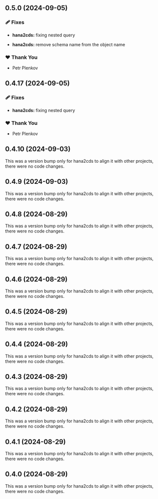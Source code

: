 ## 0.5.0 (2024-09-05)


### 🩹 Fixes

- **hana2cds:** fixing nested query

- **hana2cds:** remove schema name from the object name


### ❤️  Thank You

- Petr Plenkov

## 0.4.17 (2024-09-05)


### 🩹 Fixes

- **hana2cds:** fixing nested query


### ❤️  Thank You

- Petr Plenkov

















## 0.4.10 (2024-09-03)

This was a version bump only for hana2cds to align it with other projects, there were no code changes.

## 0.4.9 (2024-09-03)

This was a version bump only for hana2cds to align it with other projects, there were no code changes.

## 0.4.8 (2024-08-29)

This was a version bump only for hana2cds to align it with other projects, there were no code changes.

## 0.4.7 (2024-08-29)

This was a version bump only for hana2cds to align it with other projects, there were no code changes.

## 0.4.6 (2024-08-29)

This was a version bump only for hana2cds to align it with other projects, there were no code changes.

## 0.4.5 (2024-08-29)

This was a version bump only for hana2cds to align it with other projects, there were no code changes.

## 0.4.4 (2024-08-29)

This was a version bump only for hana2cds to align it with other projects, there were no code changes.

## 0.4.3 (2024-08-29)

This was a version bump only for hana2cds to align it with other projects, there were no code changes.

## 0.4.2 (2024-08-29)

This was a version bump only for hana2cds to align it with other projects, there were no code changes.

## 0.4.1 (2024-08-29)

This was a version bump only for hana2cds to align it with other projects, there were no code changes.

## 0.4.0 (2024-08-29)

This was a version bump only for hana2cds to align it with other projects, there were no code changes.